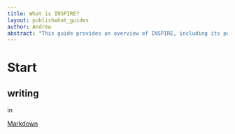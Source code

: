 ```yaml
---
title: What is INSPIRE?
layout: publishwhat_guides
author: Andrew
abstract: "This guide provides an overview of INSPIRE, including its purpose, relevent legislation and timeline."
---
```


# Start
## writing 

in 

[Markdown](http://en.wikipedia.org/wiki/Markdown)